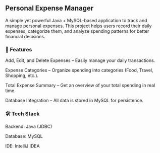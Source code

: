 <h2>Personal Expense Manager</h2>

A simple yet powerful Java + MySQL-based application to track and manage personal expenses.
This project helps users record their daily expenses, categorize them, and analyze spending patterns for better financial decisions.

<h3>🚀 Features</h3>

Add, Edit, and Delete Expenses – Easily manage your daily transactions.

Expense Categories – Organize spending into categories (Food, Travel, Shopping, etc.).

Total Expense Summary – Get an overview of your total spending in real time.

Database Integration – All data is stored in MySQL for persistence.

<h3>🛠️ Tech Stack</h3>

Backend: Java (JDBC)

Database: MySQL

IDE: IntelliJ IDEA
